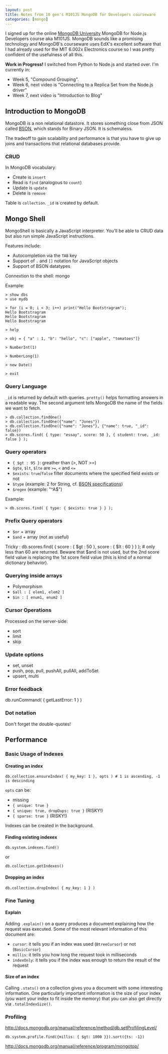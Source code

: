 ```yaml
---
layout: post
title: Notes from 10 gen's M101JS MongoDB for Developers courseware
categories: [mongo]
---
```


I signed up for the online [MongoDB University](https://education.mongodb.com/)
MongoDB for Node.js Developers course aka M101JS. MongoDB sounds like a
promising technology and MongoDB's courseware uses EdX's excellent software that
I had already used for the MIT 6.002x Electronics course so I was pretty
confident of the usefulness of all this.

<div class="alert alert-info">
<strong>Work in Progress!</strong>
I switched from Python to Node.js and started over. I'm currently in:

- Week 5, "Compound Grouping".
- Week 6, next video is "Connecting to a Replica Set from the Node.js driver"
- Week 7, next video is "Introduction to Blog"
  </div>

## Introduction to MongoDB

MongoDB is a non relational datastore. It stores something close from JSON
called [BSON](http://bsonspec.org), which stands for Binary JSON. It is
schemaless.

The tradeoff to gain scalability and performance is that you have to give up
joins and transactions that relational databases provide.

### CRUD

In MongoDB vocabulary:

- Create is `insert`
- Read is `find` (analogous to `count`)
- Update is `update`
- Delete is `remove`

Table is `collection`. `_id` is created by default.

## Mongo Shell

MongoShell is basically a JavaScript interpreter. You'll be able to CRUD data
but also run simple JavaScript instructions.

Features include:

- Autocompletion via the `TAB` key
- Support of `.` and `[]` notation for JavaScript objects
- Support of BSON datatypes

Connextion to the shell: mongo

Example:

    > show dbs
    > use mydb

    > for (i = 0; i < 3; i++) print("Hello Bootstragram");
    Hello Bootstragram
    Hello Bootstragram
    Hello Bootstragram

    > help

    > obj = { "a" : 1, "b": "hello", "c": ["apple", "tomatoes"]}

    > NumberInt(1)

    > NumberLong(1)

    > new Date()

    > exit

### Query Language

`_id` is returned by default with queries. `pretty()` helps formatting answers
in a readable way. The second argument tells MongoDB the name of the fields we
want to fetch.

    > db.collection.findOne()
    > db.collection.findOne({"name": "Jones"})
    > db.collection.findOne({"name": "Jones"}, {"name": true, "_id": false})
    > db.scores.find( { type: "essay", score: 50 }, { student: true, _id: false } );

### Query operators

- `{ $gt : 95 }`: greather than (\>, NOT \>=)
- `$gte`, `$lt`, `$lte` are `>=`, `<` and `<=`
- `$exists`: `true`/`false` filter documents where the specified field exists or
  not
- `$type` (example: 2 for String, cf. [BSON specifications][bson])
- `$regex` (example: "^A\$")

Example:

    > db.scores.find( { type: { $exists: true } } );

### Prefix Query operators

- `$or` + array
- `$and` + array (not as useful)

Tricky : db.scores.find( { score : { $gt : 50 }, score : { $lt : 60 } } ); #
only less than 60 are returned. Beware that \$and is not used, but the 2nd score
field value is replacing the 1st score field value (this is kind of a normal
dictionary behavior).

### Querying inside arrays

- Polymorphism
- `$all : [ elem1, elem2 ]`
- `$in : [ enum1, enum2 ]`

### Cursor Operations

Processed on the server-side:

- sort
- limit
- skip

### Update options

- set, unset
- push, pop, pull, pushAll, pullAll, addToSet
- upsert, multi

### Error feedback

db.runCommand( { getLastError: 1 } )

### Dot notation

Don't forget the double-quotes!

## Performance

### Basic Usage of Indexes

#### Creating an index

    db.collection.ensureIndex( { my_key: 1 }, opts ) # 1 is ascending, -1 is descinding

`opts` can be:

- missing
- `{ unique: true }`
- `{ unique: true, dropDups: true }` (RISKY!)
- `{ sparse: true }` (RISKY!)

Indexes can be created in the background.

#### Finding existing indexex

    db.system.indexes.find()

or

    db.collection.getIndexes()

#### Dropping an index

    db.collection.dropIndex( { my_key: 1 } )

### Fine Tuning

#### Explain

Adding `.explain()` on a query produces a document explaining how the request
was executed. Some of the most relevant information of this document are:

- `cursor`: it tells you if an index was used (`BtreeCursor`) or not
  (`BasicCursor`)
- `millis`: it tells you how long the request took in milliseconds
- `indexOnly`: it tells you if the index was enough to return the result of the
  request

#### Size of an index

Calling `.stats()` on a collection gives you a document with some interesting
information. One particularly important information is the size of your index
(you want your index to fit inside the memory) that you can also get directly
via `.totalIndexSize()`.

### Profiling

http://docs.mongodb.org/manual/reference/method/db.setProfilingLevel/

    db.system.profile.find({millis: { $gt: 1000 }}).sort({ts: -1})

http://docs.mongodb.org/manual/reference/program/mongotop/

[bson]: http://bsonspec.org
